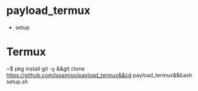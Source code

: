 # payload_termux
* setup 
# Termux
~$ pkg install git -y &&git clone https://github.com/issamiso/payload_termux&&cd payload_termux&&bash setup.sh
